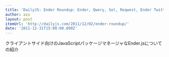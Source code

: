 ```yaml
---
title: 'DailyJS: Ender Roundup: Ender, Qwery, Sel, Reqwest, Ender Twitter Bootstrap, CalEnder'
author: azu
layout: post
itemUrl: 'http://dailyjs.com/2011/12/02/ender-roundup/'
date: '2011-12-31T15:00:00.000Z'
---
```

クライアントサイド向けのJavaScriptパッケージマネージャなEnder.jsについての紹介
